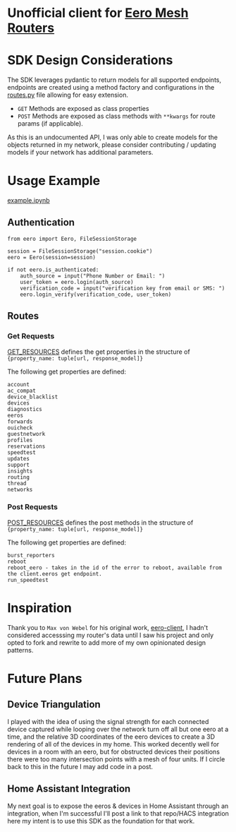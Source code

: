 # Unofficial client for [Eero Mesh Routers](https://eero.com)


# SDK Design Considerations
The SDK leverages pydantic to return models for all supported endpoints, endpoints are created using a method factory and configurations in the [routes.py](/eero//client//routes/routes.py) file allowing for easy extension.

- `GET` Methods are exposed as class properties
- `POST` Methods are exposed as class methods with `**kwargs` for route params (if applicable).

As this is an undocumented API, I was only able to create models for the objects returned in my network, please consider contributing / updating models if your network has additional parameters.


# Usage Example
[example.ipynb](/example.ipynb)

## Authentication
```
from eero import Eero, FileSessionStorage

session = FileSessionStorage("session.cookie")
eero = Eero(session=session)

if not eero.is_authenticated:
    auth_source = input("Phone Number or Email: ")
    user_token = eero.login(auth_source)
    verification_code = input("verification key from email or SMS: ")
    eero.login_verify(verification_code, user_token)
```

## Routes
### Get Requests
[GET_RESOURCES](/eero//client/routes/routes.py) defines the get properties in the structure of `{property_name: tuple[url, response_model]}`

The following get properties are defined:
```
account
ac_compat
device_blacklist
devices
diagnostics
eeros
forwards
ouicheck
guestnetwork
profiles
reservations
speedtest
updates
support
insights
routing
thread
networks
```
### Post Requests
[POST_RESOURCES](/eero//client/routes/routes.py) defines the post methods in the structure of `{property_name: tuple[url, response_model]}`

The following get properties are defined:
```
burst_reporters
reboot
reboot_eero - takes in the id of the error to reboot, available from the client.eeros get endpoint. 
run_speedtest
```
# Inspiration
Thank you to `Max von Webel` for his original work, [eero-client](https://github.com/343max/eero-client), I hadn't considered accesssing my router's data until I saw his project and only opted to fork and rewrite to add more of my own opinionated design patterns.

# Future Plans
## Device Triangulation
I played with the idea of using the signal strength for each connected device captured while looping over the network turn off all but one eero at a time, and the relative 3D coordinates of the eero devices to create a 3D rendering of all of the devices in my home. This worked decently well for devices in a room with an eero, but for obstructed devices their positions there were too many intersection points with a mesh of four units. If I circle back to this in the future I may add code in a post. 

## Home Assistant Integration
My next goal is to expose the eeros & devices in Home Assistant through an integration, when I'm successful I'll post a link to that repo/HACS integration here my intent is to use this SDK as the foundation for that work.
